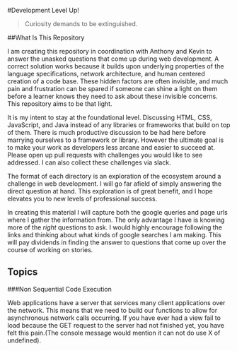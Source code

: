 #Development Level Up!
> Curiosity demands to be extinguished.

##What Is This Repository

I am creating this repository in coordination with Anthony and Kevin to answer the unasked questions that come up during
web development. A correct solution works because it builds upon underlying properties of the language specifications, 
network architecture, and human centered creation of a code base. These hidden factors are often invisible, and much
pain and frustration can be spared if someone can shine a light on them before a learner knows they need to ask about 
these invisible concerns. This repository aims to be that light.

It is my intent to stay at the foundational level. Discussing HTML, CSS, JavaScript, and Java instead of any libraries
or frameworks that build on top of them. There is much productive discussion to be had here before marrying ourselves
to a framework or library. However the ultimate goal is to make your work as developers less arcane and easier to 
succeed at. Please open up pull requests with challenges you would like to see addressed. I can also collect these 
challenges via slack.

The format of each directory is an exploration of the ecosystem around a challenge in web development. I will go far 
afield of simply answering the direct question at hand. This exploration is of great benefit, and I hope elevates you
to new levels of professional success. 

In creating this material I will capture both the google queries and page urls where I gather the information from. The 
only advantage I have is knowing more of the *right* questions to ask. I would highly encourage following the links and 
thinking about what kinds of google searches I am making. This will pay dividends in finding the answer to questions 
that come up over the course of working on stories.

## Topics

###Non Sequential Code Execution

Web applications have a server that services many client applications over the network. This means that we need to build
our functions to allow for asynchronous network calls occurring. If you have ever had a view fail to load because the 
GET request to the server had not finished yet, you have felt this pain.(The console message would mention it can not 
do use X of undefined). 
